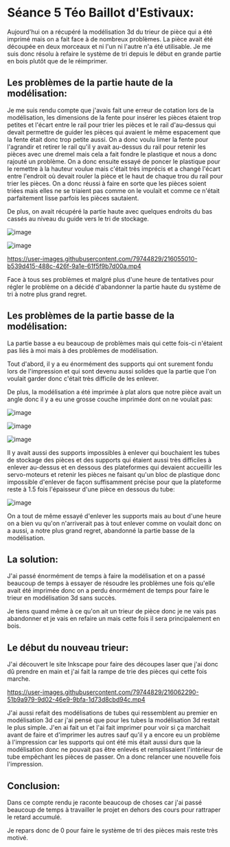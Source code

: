 # Séance 5 Téo Baillot d'Estivaux:  
Aujourd'hui on a récupéré la modélisation 3d du trieur de pièce qui a été imprimé mais on a fait face à de nombreux problèmes. La pièce avait été découpée en deux morceaux et ni l'un ni l'autre n'a été utilisable. Je me suis donc résolu à refaire le système de tri depuis le début en grande partie en bois plutôt que de le réimprimer.  

## Les problèmes de la partie haute de la modélisation:  

Je me suis rendu compte que j'avais fait une erreur de cotation lors de la modélisation, les dimensions de la fente pour insérer les pièces étaient trop petites et l'écart entre le rail pour trier les pièces et le rail d'au-dessus qui devait permettre de guider les pièces qui avaient le même espacement que la fente était donc trop petite aussi. On a donc voulu limer la fente pour l'agrandir et retirer le rail qu'il y avait au-dessus du rail pour retenir les pièces avec une dremel mais cela a fait fondre le plastique et nous a donc rajouté un problème. On a donc ensuite essayé de poncer le plastique pour le remettre à la hauteur voulue mais c'était très imprécis et a changé l'écart entre l'endroit où devait rouler la pièce et le haut de chaque trou du rail pour trier les pièces.
On a donc réussi à faire en sorte que les pièces soient triées mais elles ne se triaient pas comme on le voulait et comme ce n'était parfaitement lisse parfois les pièces sautaient.  

De plus, on avait récupéré la partie haute avec quelques endroits du bas cassés au niveau du guide vers le tri de stockage.  

![image](https://user-images.githubusercontent.com/79744829/216055347-9a2cbad5-03b9-4ebd-960c-01f06731ffc4.png)  

![image](https://user-images.githubusercontent.com/79744829/216055457-f01abc69-49d8-456b-b0cf-ca4aa2b84414.png)  

https://user-images.githubusercontent.com/79744829/216055010-b539d415-488c-426f-9a1e-61f5f9b7d00a.mp4  

Face à tous ses problèmes et malgré plus d'une heure de tentatives pour régler le problème on a décidé d'abandonner la partie haute du système de tri à notre plus grand regret.

## Les problèmes de la partie basse de la modélisation:  

La partie basse a eu beaucoup de problèmes mais qui cette fois-ci n'étaient pas liés à moi mais à des problèmes de modélisation.

Tout d'abord, il y a eu énormément des supports qui ont surement fondu lors de l'impression et qui sont devenu aussi solides que la partie que l'on voulait garder donc c'était très difficile de les enlever.

De plus, la modélisation a été imprimée à plat alors que notre pièce avait un angle donc il y a eu une grosse couche imprimée dont on ne voulait pas:  

![image](https://user-images.githubusercontent.com/79744829/216057994-d7e5d7a8-1992-40a7-a88b-6e2b41ef0f0c.png)  

![image](https://user-images.githubusercontent.com/79744829/216058071-2eaa6b60-c4b6-4de9-997d-a845262b922b.png)  

![image](https://user-images.githubusercontent.com/79744829/216057695-316ab29b-dab3-4a0e-b5cd-38aede160405.png)  

Il y avait aussi des supports impossibles à enlever qui bouchaient les tubes de stockage des pièces et des supports qui étaient aussi très difficiles à enlever au-dessus et en dessous des plateformes qui devaient accueillir les servo-moteurs et retenir les pièces ne faisant qu'un bloc de plastique donc impossible d'enlever de façon suffisamment précise pour que la plateforme reste à 1.5 fois l'épaisseur d'une pièce en dessous du tube:  

![image](https://user-images.githubusercontent.com/79744829/216057834-8cdc569d-b4bc-4a75-8cb0-be0af95bcd2b.png)  

On a tout de même essayé d'enlever les supports mais au bout d'une heure on a bien vu qu'on n'arriverait pas à tout enlever comme on voulait donc on a aussi, a notre plus grand regret, abandonné la partie basse de la modélisation.

## La solution:  

J'ai passé énormément de temps à faire la modélisation et on a passé beaucoup de temps à essayer de résoudre les problèmes une fois qu'elle avait été imprimée donc on a perdu énormément de temps pour faire le trieur en modélisation 3d sans succès.  

Je tiens quand même à ce qu'on ait un trieur de pièce donc je ne vais pas abandonner et je vais en refaire un mais cette fois il sera principalement en bois. 

## Le début du nouveau trieur:  

J'ai découvert le site Inkscape pour faire des découpes laser que j'ai donc dû prendre en main et j'ai fait la rampe de trie des pièces qui cette fois marche.  

https://user-images.githubusercontent.com/79744829/216062290-51b9a979-9d02-46e9-9bfa-1d73d8cbd94c.mp4  

J'ai aussi refait des modélisations de tubes qui ressemblent au premier en modélisation 3d car j'ai pensé que pour les tubes la modélisation 3d restait le plus simple. J'en ai fait un et l'ai fait imprimer pour voir si ça marchait avant de faire et d'imprimer les autres sauf qu'il y a encore eu un problème à l'impression car les supports qui ont été mis était aussi durs que la modélisation donc ne pouvait pas être enlevés et remplissaient l'intérieur de tube empêchant les pièces de passer. On a donc relancer une nouvelle fois l'impression.  

## Conclusion:  

Dans ce compte rendu je raconte beaucoup de choses car j'ai passé beaucoup de temps à travailler le projet en dehors des cours pour rattraper le retard accumulé.  

Je repars donc de 0 pour faire le système de tri des pièces mais reste très motivé.
